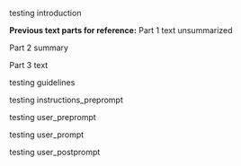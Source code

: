testing introduction

**Previous text parts for reference:**
Part 1 text unsummarized

Part 2 summary

Part 3 text

testing guidelines

testing instructions_preprompt

testing user_preprompt

testing user_prompt

testing user_postprompt
